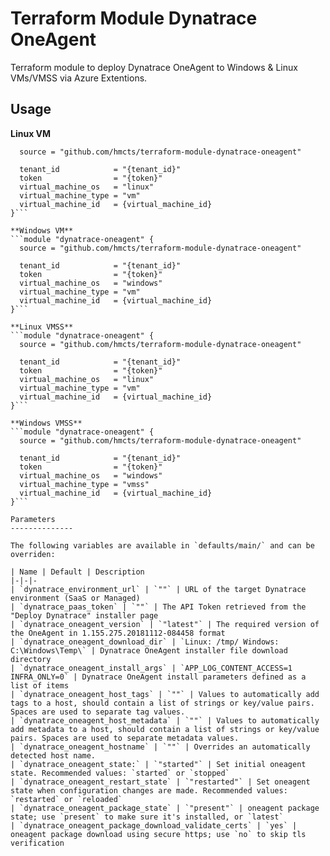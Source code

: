 # Terraform Module Dynatrace OneAgent

Terraform module to deploy Dynatrace OneAgent to Windows &amp; Linux VMs/VMSS via Azure Extentions.

Usage
------------

**Linux VM**
```module "dynatrace-oneagent" {
  source = "github.com/hmcts/terraform-module-dynatrace-oneagent"

  tenant_id            = "{tenant_id}"
  token                = "{token}"
  virtual_machine_os   = "linux"
  virtual_machine_type = "vm"
  virtual_machine_id   = {virtual_machine_id}
}```

**Windows VM**
```module "dynatrace-oneagent" {
  source = "github.com/hmcts/terraform-module-dynatrace-oneagent"

  tenant_id            = "{tenant_id}"
  token                = "{token}"
  virtual_machine_os   = "windows"
  virtual_machine_type = "vm"
  virtual_machine_id   = {virtual_machine_id}
}```

**Linux VMSS**
```module "dynatrace-oneagent" {
  source = "github.com/hmcts/terraform-module-dynatrace-oneagent"

  tenant_id            = "{tenant_id}"
  token                = "{token}"
  virtual_machine_os   = "linux"
  virtual_machine_type = "vm"
  virtual_machine_id   = {virtual_machine_id}
}```

**Windows VMSS**
```module "dynatrace-oneagent" {
  source = "github.com/hmcts/terraform-module-dynatrace-oneagent"

  tenant_id            = "{tenant_id}"
  token                = "{token}"
  virtual_machine_os   = "windows"
  virtual_machine_type = "vmss"
  virtual_machine_id   = {virtual_machine_id}
}```

Parameters
--------------

The following variables are available in `defaults/main/` and can be overriden:

| Name | Default | Description
|-|-|-
| `dynatrace_environment_url` | `""` | URL of the target Dynatrace environment (SaaS or Managed)
| `dynatrace_paas_token` | `""` | The API Token retrieved from the "Deploy Dynatrace" installer page
| `dynatrace_oneagent_version` | `"latest"` | The required version of the OneAgent in 1.155.275.20181112-084458 format
| `dynatrace_oneagent_download_dir` | `Linux: /tmp/ Windows: C:\Windows\Temp\` | Dynatrace OneAgent installer file download directory
| `dynatrace_oneagent_install_args` | `APP_LOG_CONTENT_ACCESS=1 INFRA_ONLY=0` | Dynatrace OneAgent install parameters defined as a list of items
| `dynatrace_oneagent_host_tags` | `""` | Values to automatically add tags to a host, should contain a list of strings or key/value pairs. Spaces are used to separate tag values.
| `dynatrace_oneagent_host_metadata` | `""` | Values to automatically add metadata to a host, should contain a list of strings or key/value pairs. Spaces are used to separate metadata values.
| `dynatrace_oneagent_hostname` | `""` | Overrides an automatically detected host name.
| `dynatrace_oneagent_state:` | `"started"` | Set initial oneagent state. Recommended values: `started` or `stopped`
| `dynatrace_oneagent_restart_state` | `"restarted"` | Set oneagent state when configuration changes are made. Recommended values: `restarted` or `reloaded`
| `dynatrace_oneagent_package_state` | `"present"` | oneagent package state; use `present` to make sure it's installed, or `latest`
| `dynatrace_oneagent_package_download_validate_certs` | `yes` | oneagent package download using secure https; use `no` to skip tls verification
